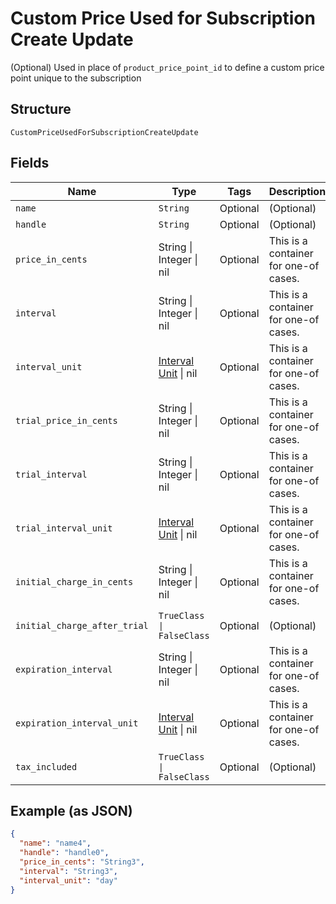 
# Custom Price Used for Subscription Create Update

(Optional) Used in place of `product_price_point_id` to define a custom price point unique to the subscription

## Structure

`CustomPriceUsedForSubscriptionCreateUpdate`

## Fields

| Name | Type | Tags | Description |
|  --- | --- | --- | --- |
| `name` | `String` | Optional | (Optional) |
| `handle` | `String` | Optional | (Optional) |
| `price_in_cents` | String \| Integer \| nil | Optional | This is a container for one-of cases. |
| `interval` | String \| Integer \| nil | Optional | This is a container for one-of cases. |
| `interval_unit` | [Interval Unit](../../doc/models/interval-unit-enum.md) \| nil | Optional | This is a container for one-of cases. |
| `trial_price_in_cents` | String \| Integer \| nil | Optional | This is a container for one-of cases. |
| `trial_interval` | String \| Integer \| nil | Optional | This is a container for one-of cases. |
| `trial_interval_unit` | [Interval Unit](../../doc/models/interval-unit-enum.md) \| nil | Optional | This is a container for one-of cases. |
| `initial_charge_in_cents` | String \| Integer \| nil | Optional | This is a container for one-of cases. |
| `initial_charge_after_trial` | `TrueClass \| FalseClass` | Optional | (Optional) |
| `expiration_interval` | String \| Integer \| nil | Optional | This is a container for one-of cases. |
| `expiration_interval_unit` | [Interval Unit](../../doc/models/interval-unit-enum.md) \| nil | Optional | This is a container for one-of cases. |
| `tax_included` | `TrueClass \| FalseClass` | Optional | (Optional) |

## Example (as JSON)

```json
{
  "name": "name4",
  "handle": "handle0",
  "price_in_cents": "String3",
  "interval": "String3",
  "interval_unit": "day"
}
```

